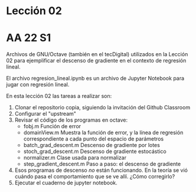 # Lección 02
# AA 22 S1

Archivos de GNU/Octave (también en el tecDigital) utilizados en la
Lección 02 para ejemplificar el descenso de gradiente en el contexto
de regresión lineal.

El archivo regresion_lineal.ipynb es un archivo de Jupyter Notebook
para jugar con regresión lineal.

En esta lección 02 las tareas a realizar son:
1. Clonar el repositorio copia, siguiendo la invitación del Github Classroom
2. Configurar el "upstream"
3. Revisar el código de los programas en octave:
   - fobj.m Función de error
   - domainView.m Muestra la función de error, y la línea de regresión
                  correspondiente a cada punto del espacio de parámetros
   - batch_grad_descent.m Descenso de gradiente por lotes
   - stoch_grad_descent.m Descenso de gradiente estocástico
   - normalizer.m Clase usada para normalizar
   - step_gradient_descent.m Paso a paso: el descenso de gradiente
4. Esos programas de descenso _no_ están funcionando.  En la teoría se vió
   cuándo pasa el comportamiento que se ve allí. ¿Cómo corregirlo?
5. Ejecutar el cuaderno de jupyter notebook.

